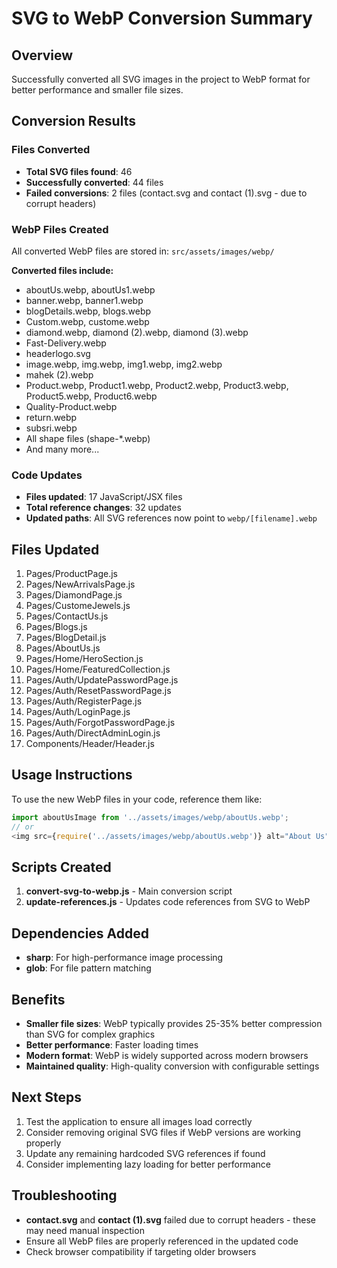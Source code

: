 # SVG to WebP Conversion Summary

## Overview
Successfully converted all SVG images in the project to WebP format for better performance and smaller file sizes.

## Conversion Results

### Files Converted
- **Total SVG files found**: 46
- **Successfully converted**: 44 files
- **Failed conversions**: 2 files (contact.svg and contact (1).svg - due to corrupt headers)

### WebP Files Created
All converted WebP files are stored in: `src/assets/images/webp/`

**Converted files include:**
- aboutUs.webp, aboutUs1.webp
- banner.webp, banner1.webp
- blogDetails.webp, blogs.webp
- Custom.webp, custome.webp
- diamond.webp, diamond (2).webp, diamond (3).webp
- Fast-Delivery.webp
- headerlogo.svg
- image.webp, img.webp, img1.webp, img2.webp
- mahek (2).webp
- Product.webp, Product1.webp, Product2.webp, Product3.webp, Product5.webp, Product6.webp
- Quality-Product.webp
- return.webp
- subsri.webp
- All shape files (shape-*.webp)
- And many more...

### Code Updates
- **Files updated**: 17 JavaScript/JSX files
- **Total reference changes**: 32 updates
- **Updated paths**: All SVG references now point to `webp/[filename].webp`

## Files Updated
1. Pages/ProductPage.js
2. Pages/NewArrivalsPage.js
3. Pages/DiamondPage.js
4. Pages/CustomeJewels.js
5. Pages/ContactUs.js
6. Pages/Blogs.js
7. Pages/BlogDetail.js
8. Pages/AboutUs.js
9. Pages/Home/HeroSection.js
10. Pages/Home/FeaturedCollection.js
11. Pages/Auth/UpdatePasswordPage.js
12. Pages/Auth/ResetPasswordPage.js
13. Pages/Auth/RegisterPage.js
14. Pages/Auth/LoginPage.js
15. Pages/Auth/ForgotPasswordPage.js
16. Pages/Auth/DirectAdminLogin.js
17. Components/Header/Header.js

## Usage Instructions
To use the new WebP files in your code, reference them like:
```javascript
import aboutUsImage from '../assets/images/webp/aboutUs.webp';
// or
<img src={require('../assets/images/webp/aboutUs.webp')} alt="About Us" />
```

## Scripts Created
1. **convert-svg-to-webp.js** - Main conversion script
2. **update-references.js** - Updates code references from SVG to WebP

## Dependencies Added
- **sharp**: For high-performance image processing
- **glob**: For file pattern matching

## Benefits
- **Smaller file sizes**: WebP typically provides 25-35% better compression than SVG for complex graphics
- **Better performance**: Faster loading times
- **Modern format**: WebP is widely supported across modern browsers
- **Maintained quality**: High-quality conversion with configurable settings

## Next Steps
1. Test the application to ensure all images load correctly
2. Consider removing original SVG files if WebP versions are working properly
3. Update any remaining hardcoded SVG references if found
4. Consider implementing lazy loading for better performance

## Troubleshooting
- **contact.svg** and **contact (1).svg** failed due to corrupt headers - these may need manual inspection
- Ensure all WebP files are properly referenced in the updated code
- Check browser compatibility if targeting older browsers
